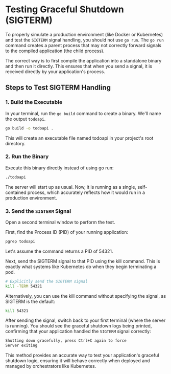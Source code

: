 # Testing Graceful Shutdown (SIGTERM)

To properly simulate a production environment (like Docker or Kubernetes) and test the `SIGTERM` signal handling, you should not use `go run`. The `go run` command creates a parent process that may not correctly forward signals to the compiled application (the child process).

The correct way is to first compile the application into a standalone binary and then run it directly. This ensures that when you send a signal, it is received directly by your application's process.

## Steps to Test SIGTERM Handling

### 1. Build the Executable

In your terminal, run the `go build` command to create a binary. We'll name the output `todoapi`.

```bash
go build -o todoapi .
```

This will create an executable file named todoapi in your project's root directory.

### 2. Run the Binary

Execute this binary directly instead of using go run:

```bash
./todoapi
```

The server will start up as usual. Now, it is running as a single, self-contained process, which accurately reflects how it would run in a production environment.

### 3. Send the `SIGTERM` Signal

Open a second terminal window to perform the test.

First, find the Process ID (PID) of your running application:

```bash
pgrep todoapi
```

Let's assume the command returns a PID of 54321.

Next, send the SIGTERM signal to that PID using the kill command. This is exactly what systems like Kubernetes do when they begin terminating a pod.

```bash
# Explicitly send the SIGTERM signal
kill -TERM 54321
```

Alternatively, you can use the kill command without specifying the signal, as SIGTERM is the default:

```bash
kill 54321
```

After sending the signal, switch back to your first terminal (where the server is running). You should see the graceful shutdown logs being printed, confirming that your application handled the `SIGTERM` signal correctly:

```bash
Shutting down gracefully, press Ctrl+C again to force
Server exiting
```

This method provides an accurate way to test your application's graceful shutdown logic, ensuring it will behave correctly when deployed and managed by orchestrators like Kubernetes.
